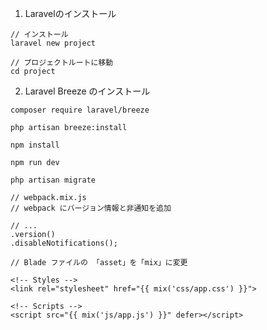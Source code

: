 1. Laravelのインストール

```
// インストール
laravel new project

// プロジェクトルートに移動
cd project
```

2. Laravel Breeze のインストール


```
composer require laravel/breeze

php artisan breeze:install

npm install

npm run dev

php artisan migrate
```

```
// webpack.mix.js
// webpack にバージョン情報と非通知を追加

// ...
.version()
.disableNotifications();
```

```
// Blade ファイルの 「asset」を「mix」に変更

<!-- Styles -->
<link rel="stylesheet" href="{{ mix('css/app.css') }}">

<!-- Scripts -->
<script src="{{ mix('js/app.js') }}" defer></script>
```